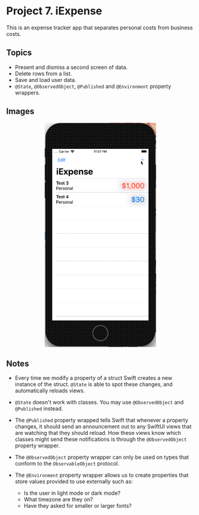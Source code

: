 
# Project 7. iExpense

This is an expense tracker app that separates personal costs from business costs. 

## Topics

- Present and dismiss a second screen of data.
- Delete rows from a list.
- Save and load user data.
- `@State`, `@ObservedObject`,  `@Published` and `@Environment` property wrappers.

## Images

<p align="center"><img src="img/run-example.gif" height="600px"></p>

## Notes

- Every time we modify a property of a struct Swift creates a new instance of the struct. `@State` is able to spot these changes, and automatically reloads views.

- `@State` doesn't work with classes. You may use `@ObservedObject` and `@Published` instead.

- The `@Published` property wrapped tells Swift that whenever a property changes, it should send an announcement out to any SwiftUI views that are watching that they should reload. How these views know which classes might send these notifications is through the `@ObservedObject` property wrapper.

- The `@ObservedObject` property wrapper can only be used on types that conform to the `ObservableObject` protocol.

- The `@Environment` property wrapper allows us to create properties that store values provided to use externally such as:
    - Is the user in light mode or dark mode?
    - What timezone are they on?
    - Have they asked for smaller or larger fonts?

